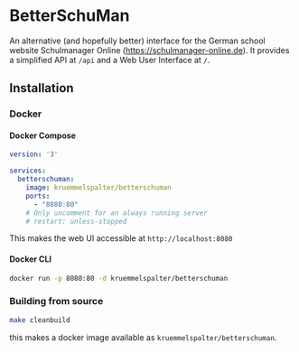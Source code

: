 # BetterSchuMan
An alternative (and hopefully better) interface for the German school website Schulmanager Online (https://schulmanager-online.de).
It provides a simplified API at `/api` and a Web User Interface at `/`.

## Installation
### Docker 
#### Docker Compose

```yml
version: '3'

services:
  betterschuman:
    image: kruemmelspalter/betterschuman
    ports:
      - "8080:80"
    # Only uncomment for an always running server
    # restart: unless-stopped
```
This makes the web UI accessible at `http://localhost:8080`
#### Docker CLI
```sh
docker run -p 8080:80 -d kruemmelspalter/betterschuman
```
### Building from source
```sh
make cleanbuild
```
this makes a docker image available as `kruemmelspalter/betterschuman`.
